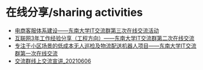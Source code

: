 # 在线分享/sharing activities

- [电商客服体系建设——东南大学IT交流群第三次在线交流活动](https://www.bilibili.com/video/BV1dm4y1Q7Rk/)
- [互联网3年工作经验分享（工程方向）——东南大学IT交流群第二次在线交流](https://www.bilibili.com/video/BV1Qf4y1T7we/)
- [专注于小区场景的低成本无人巡检及物流配送机器人项目——东南大学IT交流群第一次在线交流](https://www.bilibili.com/video/BV1yq4y127Ev/)
- [交流群线上交流宣讲_20210606](https://www.bilibili.com/video/BV1kK4y1X7fr/)
